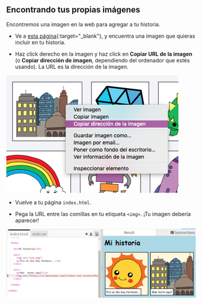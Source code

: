 ## Encontrando tus propias imágenes

Encontremos una imagen en la web para agregar a tu historia.

+ Ve a [esta página](http://jumpto.cc/html-images){:target="_blank"}, y encuentra una imagen que quieras incluir en tu historia.

+ Haz click derecho en la imagen y haz click en **Copiar URL de la imagen** (o **Copiar dirección de imagen**, dependiendo del ordenador que estés usando). La URL es la dirección de la imagen.

![captura de pantalla](images/story-url.png)

+ Vuelve a tu página `index.html`.

+ Pega la URL entre las comillas en tu etiqueta `<img>`. ¡Tu imagen debería aparecer!

![captura de pantalla](images/story-image.png)
